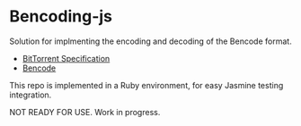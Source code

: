 # Bencoding-js

Solution for implmenting the encoding and decoding of the Bencode
format.

* [BitTorrent Specification](http://wiki.theory.org/BitTorrentSpecification)
* [Bencode](http://en.wikipedia.org/wiki/Bencode)

This repo is implemented in a Ruby environment, for easy Jasmine testing
integration.

NOT READY FOR USE. Work in progress.
